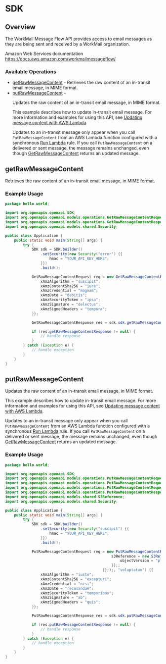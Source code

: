 # SDK

## Overview

The WorkMail Message Flow API provides access to email messages as they are being sent and received by a WorkMail organization.

Amazon Web Services documentation
<https://docs.aws.amazon.com/workmailmessageflow/>
### Available Operations

* [getRawMessageContent](#getrawmessagecontent) - Retrieves the raw content of an in-transit email message, in MIME format.
* [putRawMessageContent](#putrawmessagecontent) - <p>Updates the raw content of an in-transit email message, in MIME format.</p> <p>This example describes how to update in-transit email message. For more information and examples for using this API, see <a href="https://docs.aws.amazon.com/workmail/latest/adminguide/update-with-lambda.html"> Updating message content with AWS Lambda</a>.</p> <note> <p>Updates to an in-transit message only appear when you call <code>PutRawMessageContent</code> from an AWS Lambda function configured with a synchronous <a href="https://docs.aws.amazon.com/workmail/latest/adminguide/lambda.html#synchronous-rules"> Run Lambda</a> rule. If you call <code>PutRawMessageContent</code> on a delivered or sent message, the message remains unchanged, even though <a href="https://docs.aws.amazon.com/workmail/latest/APIReference/API_messageflow_GetRawMessageContent.html">GetRawMessageContent</a> returns an updated message. </p> </note>

## getRawMessageContent

Retrieves the raw content of an in-transit email message, in MIME format.

### Example Usage

```java
package hello.world;

import org.openapis.openapi.SDK;
import org.openapis.openapi.models.operations.GetRawMessageContentRequest;
import org.openapis.openapi.models.operations.GetRawMessageContentResponse;
import org.openapis.openapi.models.shared.Security;

public class Application {
    public static void main(String[] args) {
        try {
            SDK sdk = SDK.builder()
                .setSecurity(new Security("error") {{
                    hmac = "YOUR_API_KEY_HERE";
                }})
                .build();

            GetRawMessageContentRequest req = new GetRawMessageContentRequest("deserunt") {{
                xAmzAlgorithm = "suscipit";
                xAmzContentSha256 = "iure";
                xAmzCredential = "magnam";
                xAmzDate = "debitis";
                xAmzSecurityToken = "ipsa";
                xAmzSignature = "delectus";
                xAmzSignedHeaders = "tempora";
            }};            

            GetRawMessageContentResponse res = sdk.sdk.getRawMessageContent(req);

            if (res.getRawMessageContentResponse != null) {
                // handle response
            }
        } catch (Exception e) {
            // handle exception
        }
    }
}
```

## putRawMessageContent

<p>Updates the raw content of an in-transit email message, in MIME format.</p> <p>This example describes how to update in-transit email message. For more information and examples for using this API, see <a href="https://docs.aws.amazon.com/workmail/latest/adminguide/update-with-lambda.html"> Updating message content with AWS Lambda</a>.</p> <note> <p>Updates to an in-transit message only appear when you call <code>PutRawMessageContent</code> from an AWS Lambda function configured with a synchronous <a href="https://docs.aws.amazon.com/workmail/latest/adminguide/lambda.html#synchronous-rules"> Run Lambda</a> rule. If you call <code>PutRawMessageContent</code> on a delivered or sent message, the message remains unchanged, even though <a href="https://docs.aws.amazon.com/workmail/latest/APIReference/API_messageflow_GetRawMessageContent.html">GetRawMessageContent</a> returns an updated message. </p> </note>

### Example Usage

```java
package hello.world;

import org.openapis.openapi.SDK;
import org.openapis.openapi.models.operations.PutRawMessageContentRequest;
import org.openapis.openapi.models.operations.PutRawMessageContentRequestBody;
import org.openapis.openapi.models.operations.PutRawMessageContentRequestBodyContent;
import org.openapis.openapi.models.operations.PutRawMessageContentResponse;
import org.openapis.openapi.models.shared.S3Reference;
import org.openapis.openapi.models.shared.Security;

public class Application {
    public static void main(String[] args) {
        try {
            SDK sdk = SDK.builder()
                .setSecurity(new Security("suscipit") {{
                    hmac = "YOUR_API_KEY_HERE";
                }})
                .build();

            PutRawMessageContentRequest req = new PutRawMessageContentRequest(                new PutRawMessageContentRequestBody(                new PutRawMessageContentRequestBodyContent() {{
                                                s3Reference = new S3Reference("molestiae", "minus") {{
                                                    objectVersion = "placeat";
                                                }};;
                                            }};);, "voluptatum") {{
                xAmzAlgorithm = "iusto";
                xAmzContentSha256 = "excepturi";
                xAmzCredential = "nisi";
                xAmzDate = "recusandae";
                xAmzSecurityToken = "temporibus";
                xAmzSignature = "ab";
                xAmzSignedHeaders = "quis";
            }};            

            PutRawMessageContentResponse res = sdk.sdk.putRawMessageContent(req);

            if (res.putRawMessageContentResponse != null) {
                // handle response
            }
        } catch (Exception e) {
            // handle exception
        }
    }
}
```
